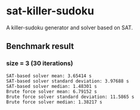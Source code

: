 # sat-killer-sudoku

A killer-sudoku generator and solver based on SAT.

## Benchmark result

### size = 3 (30 iterations)
    SAT-based solver mean: 3.65414 s
    SAT-based solver standard deviation: 3.97688 s
    SAT-based solver median: 1.48301 s
    Brute force solver mean: 6.79152 s
    Brute force solver standard deviation: 11.5865 s
    Brute force solver median: 1.38217 s
